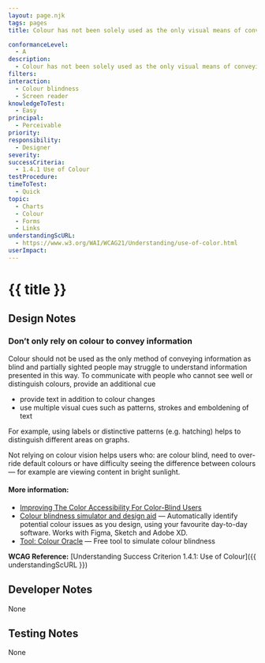 ```yaml
---
layout: page.njk
tags: pages
title: Colour has not been solely used as the only visual means of conveying information

conformanceLevel:
  - A
description:
  - Colour has not been solely used as the only visual means of conveying information
filters:
interaction:
  - Colour blindness
  - Screen reader
knowledgeToTest:
  - Easy
principal:
  - Perceivable
priority:
responsibility:
  - Designer
severity:
successCriteria:
  - 1.4.1 Use of Colour
testProcedure:
timeToTest:
  - Quick
topic:
  - Charts
  - Colour
  - Forms
  - Links
understandingScURL:
  - https://www.w3.org/WAI/WCAG21/Understanding/use-of-color.html
userImpact:
---
```


# {{ title }}

## Design Notes

### Don’t only rely on colour to convey information

Colour should not be used as the only method of conveying information as blind and partially sighted people may struggle to understand information presented in this way. To communicate with people who cannot see well or distinguish colours, provide an additional cue

- provide text in addition to colour changes
- use multiple visual cues such as patterns, strokes and emboldening of text

For example, using labels or distinctive patterns (e.g. hatching) helps to distinguish different areas on graphs.

Not relying on colour vision helps users who: are colour blind, need to over-ride default colours or have difficulty seeing the difference between colours — for example are viewing content in bright sunlight.

#### More information:

- [Improving The Color Accessibility For Color-Blind Users](https://www.smashingmagazine.com/2016/06/improving-color-accessibility-for-color-blind-users/)
- [Colour blindness simulator and design aid](https://www.getstark.co/#features) — Automatically identify potential colour issues as you design, using your favourite day-to-day software. Works with Figma, Sketch and Adobe XD.
- [Tool: Colour Oracle](https://colororacle.org/) — Free tool to simulate colour blindness

**WCAG Reference:** [Understanding Success Criterion 1.4.1: Use of Colour]({{ understandingScURL }})

## Developer Notes

None

## Testing Notes

None
